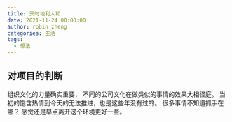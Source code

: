 ```yaml
---
title: 天时地利人和
date: 2021-11-24 00:00:00
author: robin zheng
categories: 生活
tags:
  - 想法
---
```

## 对项目的判断

组织文化的力量确实重要， 不同的公司文化在做类似的事情的效果大相径庭。
当初的饱含热情到今天的无法推进，也是这些年没有过的。
很多事情不知道抓手在哪？ 感觉还是早点离开这个环境更好一些。